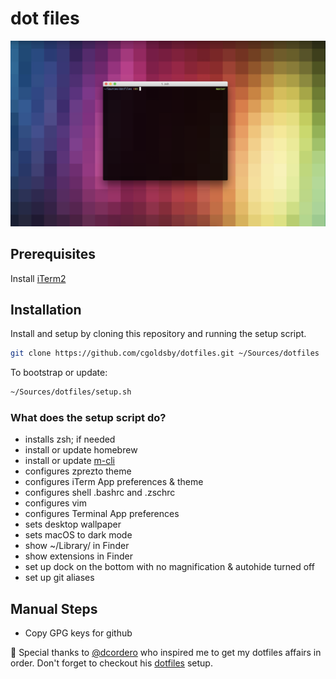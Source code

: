 # dot files
![](screenshot.png)

## Prerequisites
Install [iTerm2](https://www.iterm2.com/)

## Installation
Install and setup by cloning this repository and running the setup script.
```bash
git clone https://github.com/cgoldsby/dotfiles.git ~/Sources/dotfiles
```
To bootstrap or update:
```bash
~/Sources/dotfiles/setup.sh
```
### What does the setup script do?
- installs zsh; if needed
- install or update homebrew
- install or update [m-cli](https://github.com/rgcr/m-cli)
- configures zprezto theme
- configures iTerm App preferences & theme
- configures shell .bashrc and .zschrc
- configures vim
- configures Terminal App preferences
- sets desktop wallpaper
- sets macOS to dark mode
- show ~/Library/ in Finder
- show extensions in Finder
- set up dock on the bottom with no magnification & autohide turned off
- set up git aliases

## Manual Steps
* Copy GPG keys for github

🌟 Special thanks to [@dcordero](https://github.com/dcordero) who inspired me to get my dotfiles affairs in order. Don't forget to checkout his [dotfiles](https://github.com/dcordero/dotFiles) setup.
